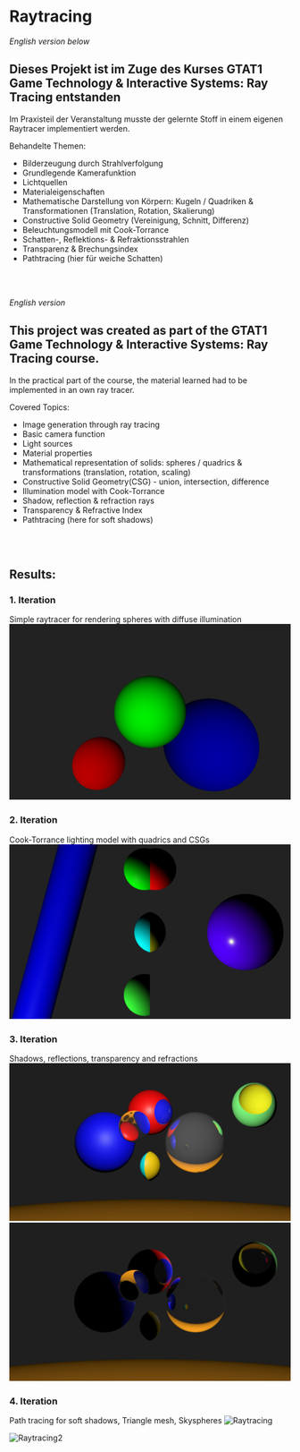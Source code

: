 # Raytracing
_English version below_

## Dieses Projekt ist im Zuge des Kurses GTAT1 Game Technology & Interactive Systems: Ray Tracing entstanden

Im Praxisteil der Veranstaltung musste der gelernte Stoff in einem eigenen Raytracer implementiert werden.

Behandelte Themen:
- Bilderzeugung durch Strahlverfolgung
- Grundlegende Kamerafunktion
- Lichtquellen
- Materialeigenschaften
- Mathematische Darstellung von Körpern: Kugeln / Quadriken & Transformationen (Translation, Rotation, Skalierung)
- Constructive Solid Geometry (Vereinigung, Schnitt, Differenz)
- Beleuchtungsmodell mit Cook-Torrance
- Schatten-, Reflektions- & Refraktionsstrahlen
- Transparenz & Brechungsindex
- Pathtracing (hier für weiche Schatten)
<br>
<br>


_English version_
## This project was created as part of the GTAT1 Game Technology & Interactive Systems: Ray Tracing course.

In the practical part of the course, the material learned had to be implemented in an own ray tracer.

Covered Topics:
- Image generation through ray tracing
- Basic camera function
- Light sources
- Material properties
- Mathematical representation of solids: spheres / quadrics & transformations (translation, rotation, scaling)
- Constructive Solid Geometry(CSG) - union, intersection, difference
- Illumination model with Cook-Torrance
- Shadow, reflection & refraction rays
- Transparency & Refractive Index
- Pathtracing (here for soft shadows)
<br>
<br>

## Results:
### 1. Iteration
Simple raytracer for rendering spheres with diffuse illumination
<picture>
  <source srcset="https://github.com/boTimPact/Raytracing/blob/master/Pictures/Raytracing_Ue1.png?raw=true">
  <img alt="Basic Raytracer render showing 3 spheres with diffuse lighting" src="https://github.com/boTimPact/Raytracing/blob/master/Pictures/Raytracing_Ue1.png?raw=true">
</picture>

### 2. Iteration
Cook-Torrance lighting model with quadrics and CSGs
<picture>
  <source srcset="https://github.com/boTimPact/Raytracing/blob/master/Pictures/Raytracing_Ue2.png?raw=true">
  <img alt="Raytraced render showing Quadrics and Constructive Solid Geometry and the Cook-Torrance ilumination model" src="https://github.com/boTimPact/Raytracing/blob/master/Pictures/Raytracing_Ue2.png?raw=true">
</picture>

### 3. Iteration
Shadows, reflections, transparency and refractions
<picture>
  <source srcset="https://github.com/boTimPact/Raytracing/blob/master/Pictures/Raytracing_Ue3_P1.png?raw=true">
  <img alt="Raytraced render showcasing reflections and refractions with lightsource shining directly onto Objects" src="https://github.com/boTimPact/Raytracing/blob/master/Pictures/Raytracing_Ue3_P1.png?raw=true">
</picture>
<picture>
  <source srcset="https://github.com/boTimPact/Raytracing/blob/master/Pictures/Raytracing_Ue3_P2.png?raw=true">
  <img alt="Raytraced render showcasing reflections and refractions with lightsource behind Objects"      src="https://github.com/boTimPact/Raytracing/blob/master/Pictures/Raytracing_Ue3_P2.png?raw=true">
</picture>

### 4. Iteration
Path tracing for soft shadows, Triangle mesh, Skyspheres
![Raytracing](https://github.com/boTimPact/Raytracing/assets/119596476/a0947635-6d28-45c7-9d00-b5943870d9dc)

![Raytracing2](https://github.com/boTimPact/Raytracing/assets/119596476/21fb7a10-151e-4e30-9f73-305e6b73d927)
